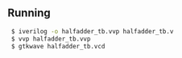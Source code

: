 ## Running
```bash
 $ iverilog -o halfadder_tb.vvp halfadder_tb.v
 $ vvp halfadder_tb.vvp
 $ gtkwave halfadder_tb.vcd
```
